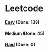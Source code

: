 # Leetcode

<h4><a href="https://github.com/lon-yang/leetcode/blob/master/docs/Easy.md">Easy</a>  (Done: 139)</h4>
<h4><a href="https://github.com/lon-yang/leetcode/blob/master/docs/Medium.md">Medium</a>  (Done: 45)</h4>
<h4><a href="https://github.com/lon-yang/leetcode/blob/master/docs/Hard.md">Hard</a>  (Done: 0)</h4>